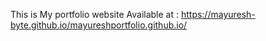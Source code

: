 This is My portfolio website
Available at :
https://mayuresh-byte.github.io/mayureshportfolio.github.io/

